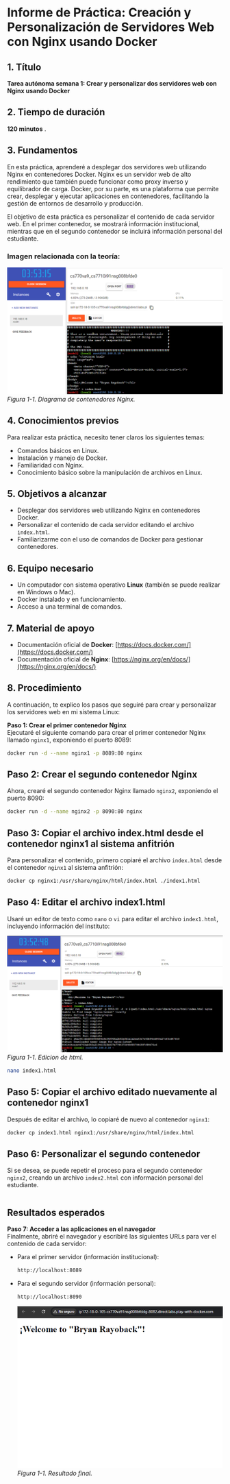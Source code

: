 # Informe de Práctica: Creación y Personalización de Servidores Web con Nginx usando Docker

## 1. Título
**Tarea autónoma semana 1: Crear y personalizar dos servidores web con Nginx usando Docker**

## 2. Tiempo de duración
**120 minutos** .

## 3. Fundamentos

En esta práctica, aprenderé a desplegar dos servidores web utilizando Nginx en contenedores Docker. Nginx es un servidor web de alto rendimiento que también puede funcionar como proxy inverso y equilibrador de carga. Docker, por su parte, es una plataforma que permite crear, desplegar y ejecutar aplicaciones en contenedores, facilitando la gestión de entornos de desarrollo y producción.

El objetivo de esta práctica es personalizar el contenido de cada servidor web. En el primer contenedor, se mostrará información institucional, mientras que en el segundo contenedor se incluirá información personal del estudiante.

### Imagen relacionada con la teoría:
![Diagrama de contenedores Nginx](https://github.com/enriqueooo/informes-/blob/main/docker/imagen1.png)  
*Figura 1-1. Diagrama de contenedores Nginx.*

## 4. Conocimientos previos

Para realizar esta práctica, necesito tener claros los siguientes temas:

- Comandos básicos en Linux.
- Instalación y manejo de Docker.
- Familiaridad con Nginx.
- Conocimiento básico sobre la manipulación de archivos en Linux.

## 5. Objetivos a alcanzar

- Desplegar dos servidores web utilizando Nginx en contenedores Docker.
- Personalizar el contenido de cada servidor editando el archivo `index.html`.
- Familiarizarme con el uso de comandos de Docker para gestionar contenedores.

## 6. Equipo necesario

- Un computador con sistema operativo **Linux** (también se puede realizar en Windows o Mac).
- Docker instalado y en funcionamiento.
- Acceso a una terminal de comandos.

## 7. Material de apoyo

- Documentación oficial de **Docker**: [https://docs.docker.com/](https://docs.docker.com/)
- Documentación oficial de **Nginx**: [https://nginx.org/en/docs/](https://nginx.org/en/docs/)

## 8. Procedimiento

A continuación, te explico los pasos que seguiré para crear y personalizar los servidores web en mi sistema Linux:

**Paso 1: Crear el primer contenedor Nginx**  
Ejecutaré el siguiente comando para crear el primer contenedor Nginx llamado `nginx1`, exponiendo el puerto 8089:

```bash
docker run -d --name nginx1 -p 8089:80 nginx
```
## Paso 2: Crear el segundo contenedor Nginx

Ahora, crearé el segundo contenedor Nginx llamado `nginx2`, exponiendo el puerto 8090:

```bash
docker run -d --name nginx2 -p 8090:80 nginx
```
## Paso 3: Copiar el archivo index.html desde el contenedor nginx1 al sistema anfitrión

Para personalizar el contenido, primero copiaré el archivo `index.html` desde el contenedor `nginx1` al sistema anfitrión:

```bash
docker cp nginx1:/usr/share/nginx/html/index.html ./index1.html
```
## Paso 4: Editar el archivo index1.html

Usaré un editor de texto como `nano` o `vi` para editar el archivo `index1.html`, incluyendo información del instituto:

![](https://github.com/enriqueooo/informes-/blob/main/docker/imagen2.png)  
*Figura 1-1. Edicion de html.*

```bash
nano index1.html
```
## Paso 5: Copiar el archivo editado nuevamente al contenedor nginx1

Después de editar el archivo, lo copiaré de nuevo al contenedor `nginx1`:

```bash
docker cp index1.html nginx1:/usr/share/nginx/html/index.html
```
## Paso 6: Personalizar el segundo contenedor 

Si se desea, se puede repetir el proceso para el segundo contenedor `nginx2`, creando un archivo `index2.html` con información personal del estudiante.
```
````
## Resultados esperados

**Paso 7: Acceder a las aplicaciones en el navegador**  
Finalmente, abriré el navegador y escribiré las siguientes URLs para ver el contenido de cada servidor:

- Para el primer servidor (información institucional):  
  ```bash
  http://localhost:8089
  ```
- Para el segundo servidor (información personal):
  ```bash
  http://localhost:8090
  ```
  ![](https://github.com/enriqueooo/informes-/blob/main/docker/imagen3.png)  
*Figura 1-1. Resultado final.*
